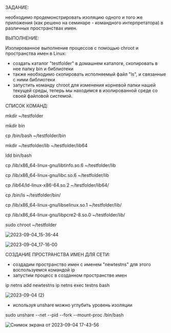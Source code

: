 ЗАДАНИЕ:

необходимо продемонстрировать изоляцию одного и того же приложения (как решено на семинаре - командного интерпретатора) в различных пространствах имен.

ВЫПОЛНЕНИЕ:

Изолированное выполнение процессов с помощью chroot и пространства имен в Linux:
- создать каталог "testfolder" в домашнем каталоге, скопировать в нее папку bin и библиотеки
- также необходимо  скопировать исполняемый файл "ls", и связанные с ними библиотеки
- запустить команду chroot для изменения корневой папки нашей текущей среды, теперь мы находимся в изолированной среде со своей файловой системой.

СПИСОК КОМАНД:

mkdir ~/testfolder

mkdir bin

cp /bin/bash ~/testfolder/bin

mkdir ~/testfolder/lib ~/testfolder/lib64

ldd bin/bash

cp /lib/x86_64-linux-gnu/libtinfo.so.6 ~/testfolder/lib

cp /lib/x86_64-linux-gnu/libc.so.6 ~/testfolder/lib

cp /lib64/ld-linux-x86-64.so.2 ~/testfolder/lib64/

cp /bin/ls ~/testfolder/bin/

cp /lib/x86_64-linux-gnu/libselinux.so.1 ~/testfolder/lib/

cp /lib/x86_64-linux-gnu/libpcre2-8.so.0 ~/testfolder/lib/

sudo chroot ~/testfolder 


![2023-09-04_15-36-44](https://github.com/zmgmarina/desktop-tutorial/assets/113174444/336264e4-94bc-42f5-9b00-58845965c733)

![2023-09-04_17-16-00](https://github.com/zmgmarina/desktop-tutorial/assets/113174444/84c0671e-4f7b-4e20-8019-92789d9f734e)




СОЗДАНИЕ ПРОСТРАНСТВА ИМЕН ДЛЯ СЕТИ:

- создадим пространство имен с именем "newtestns" для этого воспользуемся командой ip
- запустим процесс в созданном пространстве имен


 ip netns add newtestns
 ip netns exec testns bash

 ![2023-09-04 (2)](https://github.com/zmgmarina/desktop-tutorial/assets/113174444/931be998-38a3-48ce-8273-63fde72a1e33)
 

 - используя unshare можно углубить уровень изоляции

 sudo unshare --net --pid --fork --mount-proc /bin/bash

 
![Снимок экрана от 2023-09-04 17-43-56](https://github.com/zmgmarina/desktop-tutorial/assets/113174444/2610bdf9-9148-49f6-b93c-da5262873736)





